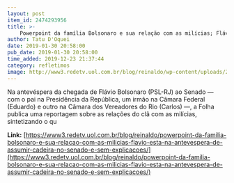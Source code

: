 ```yaml
---
layout: post
item_id: 2474293956
title: >-
    Powerpoint da família Bolsonaro e sua relação com as milícias; Flávio está na antevéspera de assumir cadeira no Senado. E sem explicações
author: Tatu D'Oquei
date: 2019-01-30 20:58:00
pub_date: 2019-01-30 20:58:00
time_added: 2019-12-23 21:37:44
category: refletimos
image: http://www3.redetv.uol.com.br/blog/reinaldo/wp-content/uploads/2019/01/powerpoint-da-familia-bolsonaro-e-sua-relacao-com-as-milicias-flavio-esta-na-antevespera-de-assumir-cadeira-no-senado-e-sem-explicacoes-4-1024x662.jpg
---
```


Na antevéspera da chegada de Flávio Bolsonaro (PSL-RJ) ao Senado — com o pai na Presidência da República, um irmão na Câmara Federal (Eduardo) e outro na Câmara dos Vereadores do Rio (Carlos) —, a Folha publica uma reportagem sobre as relações do clã com as milícias, sintetizando o qu

**Link:** [https://www3.redetv.uol.com.br/blog/reinaldo/powerpoint-da-familia-bolsonaro-e-sua-relacao-com-as-milicias-flavio-esta-na-antevespera-de-assumir-cadeira-no-senado-e-sem-explicacoes/](https://www3.redetv.uol.com.br/blog/reinaldo/powerpoint-da-familia-bolsonaro-e-sua-relacao-com-as-milicias-flavio-esta-na-antevespera-de-assumir-cadeira-no-senado-e-sem-explicacoes/)

